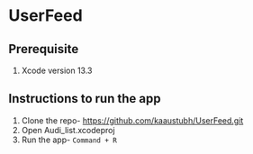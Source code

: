 # UserFeed

## Prerequisite

1. Xcode version 13.3

## Instructions to run the app

1. Clone the repo- https://github.com/kaaustubh/UserFeed.git
2. Open Audi_list.xcodeproj
3. Run the app- `Command + R`
